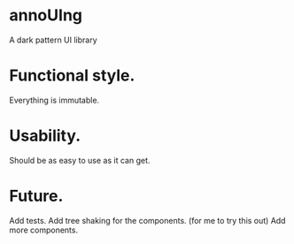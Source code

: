 # annoUIng
A dark pattern UI library

# Functional style.
Everything is immutable.

# Usability.
Should be as easy to use as it can get.

# Future.
Add tests.
Add tree shaking for the components. (for me to try this out)
Add more components.
